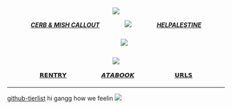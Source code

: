 
<h5 align="center">

  <img src="https://files.catbox.moe/ha4ztq.png"/>

  
[CERB & MISH CALLOUT](https://docs.google.com/document/d/1z4ZlR_uJhfT6QAgw-iDPfitZJCogg3m4H8ldjWhYBFU/edit?usp=sharing) ㅤㅤ ㅤㅤ<img src="https://ouija.crd.co/assets/images/gallery34/f7401742.gif?v=b7df7a50"/> ㅤㅤ ㅤㅤ[HELPALESTINE](https://arab.org/click-to-help/palestine/)



<h5 align="center">
ㅤㅤㅤ<img src="https://i.imgur.com/eZJjWVL.png"/>
</h5>  
<h4 align="center">

<img src="https://files.catbox.moe/by9ckc.png"/>

[𝗥𝗘𝗡𝗧𝗥𝗬](https://rentry.co/orph)ㅤㅤㅤㅤ ㅤㅤ[𝘼𝙏𝘼𝘽𝙊𝙊𝙆](https://ovrpheus.atabook.org/)ㅤㅤㅤㅤ ㅤㅤㅤ[𝗨𝗥𝗟𝗦](https://rentry.co/orphsurls)
</h4> 

***

[github-tierlist](https://rentry.co/github-tierlist) hi gangg how we feelin
<img src="https://i.imgur.com/bW8GCzE.jpeg"/> 






